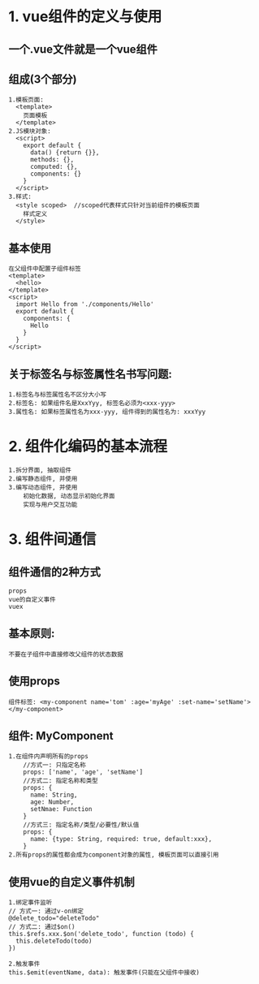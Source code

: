 # 1. vue组件的定义与使用
## 一个.vue文件就是一个vue组件
## 组成(3个部分)
	1.模板页面: 
      <template>
        页面模板
      </template>
    2.JS模块对象: 
      <script>
        export default {
          data() {return {}},
          methods: {},
          computed: {},
          components: {}
        }
      </script>
    3.样式: 
      <style scoped>  //scoped代表样式只针对当前组件的模板页面
        样式定义
      </style>
## 基本使用
	在父组件中配置子组件标签
    <template>
      <hello>
    </template>
    <script>
      import Hello from './components/Hello'
      export default {
        components: {
          Hello
        }
      }
    </script>
## 关于标签名与标签属性名书写问题:
	1.标签名与标签属性名不区分大小写
	2.标签名: 如果组件名是XxxYyy, 标签名必须为<xxx-yyy>
	3.属性名: 如果标签属性名为xxx-yyy, 组件得到的属性名为: xxxYyy
  
# 2. 组件化编码的基本流程
	1.拆分界面, 抽取组件
	2.编写静态组件, 并使用
	3.编写动态组件, 并使用
    	初始化数据, 动态显示初始化界面
    	实现与用户交互功能
    
# 3. 组件间通信
## 组件通信的2种方式
	props
	vue的自定义事件
	vuex
## 基本原则: 
	不要在子组件中直接修改父组件的状态数据
## 使用props
	组件标签: <my-component name='tom' :age='myAge' :set-name='setName'></my-component>
## 组件: MyComponent
	1.在组件内声明所有的props
	    //方式一: 只指定名称
	    props: ['name', 'age', 'setName']
	    //方式二: 指定名称和类型
	    props: {
	      name: String,
	      age: Number,
	      setNmae: Function
	    }
	    //方式三: 指定名称/类型/必要性/默认值
	    props: {
	      name: {type: String, required: true, default:xxx},
	    }
	2.所有props的属性都会成为component对象的属性, 模板页面可以直接引用
## 使用vue的自定义事件机制
	1.绑定事件监听
	// 方式一: 通过v-on绑定
	@delete_todo="deleteTodo"
	// 方式二: 通过$on()
	this.$refs.xxx.$on('delete_todo', function (todo) {
	  this.deleteTodo(todo)
	})
	
	2.触发事件
	this.$emit(eventName, data): 触发事件(只能在父组件中接收)
